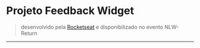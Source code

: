 # Projeto Feedback Widget
> desenvolvido pela [Rocketseat](https://rocketseat.com.br) e disponibilizado no evento NLW-Return
---
